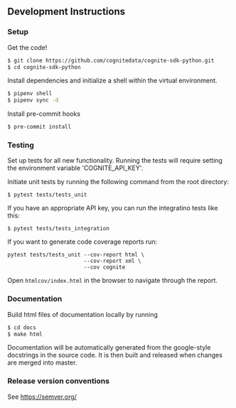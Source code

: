 ## Development Instructions
### Setup
Get the code!
```bash
$ git clone https://github.com/cognitedata/cognite-sdk-python.git
$ cd cognite-sdk-python
```
Install dependencies and initialize a shell within the virtual environment.
```bash
$ pipenv shell
$ pipenv sync -d
```
Install pre-commit hooks
```bash
$ pre-commit install
```
### Testing
Set up tests for all new functionality. Running the tests will require setting the environment variable 'COGNITE_API_KEY'.

Initiate unit tests by running the following command from the root directory:

`$ pytest tests/tests_unit`

If you have an appropriate API key, you can run the integratino tests like this:

`$ pytest tests/tests_integration`

If you want to generate code coverage reports run:

```
pytest tests/tests_unit --cov-report html \
                        --cov-report xml \
                        --cov cognite
```

Open `htmlcov/index.html` in the browser to navigate through the report.

### Documentation
Build html files of documentation locally by running
```bash
$ cd docs
$ make html
```
Documentation will be automatically generated from the google-style docstrings in the source code. It is then built and released when changes are merged into master.

### Release version conventions
See https://semver.org/
